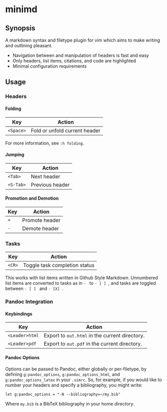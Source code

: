 # minimd

## Synopsis

A markdown syntax and filetype plugin for vim which aims to make writing and outlining pleasant.

- Navigation between and manipulation of headers is fast and easy
- Only headers, list items, citations, and code are highlighted
- Minimal configuration requirements

## Usage

### Headers

#### Folding

| Key       | Action                          |
| --------- | ------------------------------- |
| `<Space>` | Fold or unfold current header   |

For more information, see `:h folding`.

#### Jumping

| Key       | Action          |
| --------- | --------------- |
| `<Tab>`   | Next header     |
| `<S-Tab>` | Previous header |

#### Promotion and Demotion

| Key |  Action        |
| --- | -------------- |
| `=` | Promote header |
| `-` | Demote header  |


### Tasks

| Key       |  Action                       |
| --------- | ----------------------------- |
| `<CR>`    | Toggle task completion status |

This works with list items written in Github Style Markdown.  Unnumbered list items are converted to tasks as in `- ` to `- [ ] `, and tasks are toggled between `- [ ] ` and `- [X] `.

### Pandoc Integration

#### Keybindings

| Key            | Action                                         |
| -------------- | ---------------------------------------------- |
| `<Leader>html` | Export to `out.html` in the current directory. |
| `<Leader>pdf`  | Export to `out.pdf` in the current directory.  |

#### Pandoc Options

Options can be passed to Pandoc, either globally or per-filetype, by defining `g:pandoc_options`, `g:pandoc_options_html`, and `g:pandoc_options_latex` in your `.vimrc`.  So, for example, if you would like to number your headers and specify a bibliography, you might write:

    let g:pandoc_options = "-N --bibliography=~/my.bib"

Where `my.bib` is a BibTeX bibliography in your home directory.
